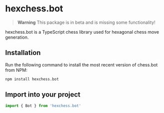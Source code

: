 # hexchess.bot

> **Warning**
> This package is in beta and is missing some functionality!

hexchess.bot is a TypeScript chess library used for hexagonal chess move
generation.

## Installation

Run the following command to install the most recent version of chess.bot from
NPM:

```sh
npm install hexchess.bot
```

## Import into your project

```js
import { Bot } from 'hexchess.bot'
```
